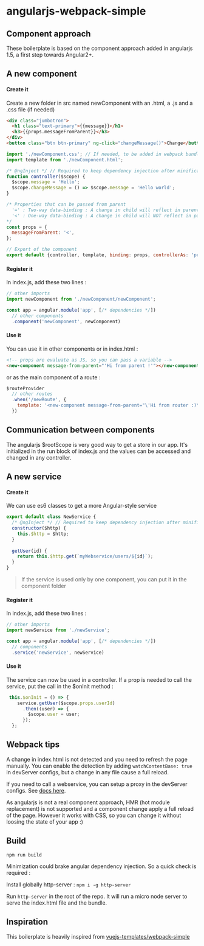 # angularjs-webpack-simple

## Component approach

These boilerplate is based on the component approach added in angularjs 1.5, a first step towards Angular2+.

## A new component

#### Create it

Create a new folder in src named newComponent with an .html, a .js and a .css file (if needed)

```html
<div class="jumbotron">
  <h1 class="text-primary">{{message}}</h1>
  <h3>{{props.messageFromParent}}</h3>
</div>
<button class="btn btn-primary" ng-click="changeMessage()">Change</button>
```

```javascript
import './newComponent.css'; // If needed, to be added in webpack bundle
import template from './newComponent.html';

/* @ngInject */ // Required to keep dependency injection after minification
function controller($scope) {
  $scope.message = 'Hello';
  $scope.changeMessage = () => $scope.message = 'Hello world';
}

/* Properties that can be passed from parent
  '=' : Two-way data-binding : A change in child will reflect in parent
  '<' : One-way data-binding : A change in child will NOT reflect in parent
*/
const props = {
  messageFromParent: '<',
};

// Export of the component
export default {controller, template, binding: props, controllerAs: 'props'};
 ```

#### Register it

In index.js, add these two lines :

```javascript
// other imports
import newComponent from './newComponent/newComponent';

const app = angular.module('app', [/* dependencies */])
  // other components
  .component('newComponent', newComponent)
```

#### Use it

You can use it in other components or in index.html :

```html
<!-- props are evaluate as JS, so you can pass a variable -->
<new-component message-from-parent="'Hi from parent !'"></new-component>
```

or as the main component of a route : 

```javascript
$routeProvider
  // other routes
  .when('/newRoute', { 
    template: '<new-component message-from-parent="\'Hi from router :)\'"></new-component>'
  })
```

## Communication between components

The angularjs $rootScope is very good way to get a store in our app. It's initialized in the run block of index.js and the values can be accessed and changed in any controller.

## A new service

#### Create it

We can use es6 classes to get a more Angular-style service

```javascript
export default class NewService {
  /* @ngInject */ // Required to keep dependency injection after minification
  constructor($http) {
    this.$http = $http;
  }
  
  getUser(id) {
    return this.$http.get(`myWebservice/users/${id}`);
  }
}
```

> If the service is used only by one component, you can put it in the component folder

#### Register it

In index.js, add these two lines :

```javascript
// other imports
import newService from './newService';

const app = angular.module('app', [/* dependencies */])
  // components
  .service('newService', newService)
```

#### Use it

The service can now be used in a controller. If a prop is needed to call the service, put the call in the $onInit method :

```javascript
 this.$onInit = () => {
    service.getUser($scope.props.userId)
      .then((user) => {
        $scope.user = user;
      });
  };
```

## Webpack tips

A change in index.html is not detected and you need to refresh the page manually. You can enable the detection by adding `watchContentBase: true` in devServer configs, but a change in any file cause a full reload.

If you need to call a webservice, you can setup a proxy in the devServer configs. See [docs here](https://webpack.js.org/configuration/dev-server/#devserver-proxy).

As angularjs is not a real component approach, HMR (hot module replacement) is not supported and a component change apply a full reload of the page. However it works with CSS, so you can change it without loosing the state of your app :)

## Build

`npm run build`

Minimization could brake angular dependency injection. So a quick check is required :

Install globally http-server : `npm i -g http-server`

Run `http-server` in the root of the repo. It will run a micro node server to serve the index.html file and the bundle.

## Inspiration

This boilerplate is heavily inspired from [vuejs-templates/webpack-simple](https://github.com/vuejs-templates/webpack-simple)
